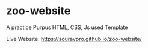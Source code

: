 # zoo-website
A practice Purpus HTML, CSS, Js used Template

Live Website: https://souravpro.github.io/zoo-website/
